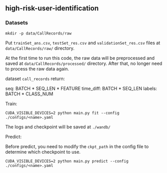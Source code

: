 ## high-risk-user-identification

### Datasets

```shell
mkdir -p data/CallRecords/raw
```

Put `trainSet_ans.csv`, `testSet_res.csv` and `validationSet_res.csv` files
at `data/CallRecords/raw/` directory.

At the first time to run this code, the raw data will be preprocessed and saved
at `data/CallRecords/processed/` directory.
After that, no longer need to process the raw data again.

dataset `call_records` return:

seq: BATCH * SEQ_LEN * FEATURE
time_diff: BATCH * SEQ_LEN
labels: BATCH * CLASS_NUM  

Train:

```shell
CUDA_VISIBLE_DEVICES=2 python main.py fit --config ./configs/<name>.yaml
```

The logs and checkpoint will be saved at `./wandb/`

Predict:

Before predict, you need to modify the `ckpt_path` in the config file to determine which checkpoint to use.

```shell
CUDA_VISIBLE_DEVICES=2 python main.py predict --config ./configs/<name>.yaml
```